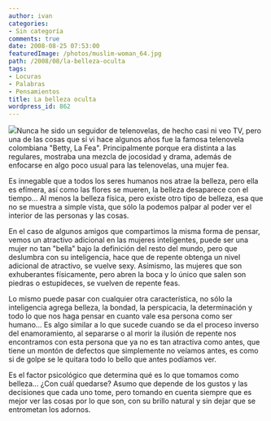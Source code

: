 ```yaml
---
author: ivan
categories:
- Sin categoría
comments: true
date: 2008-08-25 07:53:00
featuredImage: /photos/muslim-woman_64.jpg
path: /2008/08/la-belleza-oculta
tags:
- Locuras
- Palabras
- Pensamientos
title: La belleza oculta
wordpress_id: 862
---
```


[![](/photos/muslim-woman_64.jpg)](https://4.bp.blogspot.com/_T2UWuNJg3dQ/SLJKBN6D0AI/AAAAAAAAA1c/zMxnWSbZI-c/s1600-h/muslim-woman_64.jpg)Nunca he sido un seguidor de telenovelas, de hecho casi ni veo TV, pero una de las cosas que sí vi hace algunos años fue la famosa telenovela colombiana "Betty, La Fea". Principalmente porque era distinta a las regulares, mostraba una mezcla de jocosidad y drama, además de enfocarse en algo poco usual para las telenovelas, una mujer fea.

Es innegable que a todos los seres humanos nos atrae la belleza, pero ella es efímera, así como las flores se mueren, la belleza desaparece con el tiempo... Al menos la belleza física, pero existe otro tipo de belleza, esa que no se muestra a simple vista, que sólo la podemos palpar al poder ver el interior de las personas y las cosas.

En el caso de algunos amigos que compartimos la misma forma de pensar, vemos un atractivo adicional en las mujeres inteligentes, puede ser una mujer no tan "bella" bajo la definición del resto del mundo, pero que deslumbra con su inteligencia, hace que de repente obtenga un nivel adicional de atractivo, se vuelve sexy. Asímismo, las mujeres que son exhuberantes físicamente, pero abren la boca y lo único que salen son piedras o estupideces, se vuelven de repente feas.

Lo mismo puede pasar con cualquier otra característica, no sólo la inteligencia agrega belleza, la bondad, la perspicacia, la determinación y todo lo que nos haga pensar en cuanto vale esa persona como ser humano... Es algo similar a lo que sucede cuando se da el proceso inverso del enamoramiento, al separarse o al morir la ilusión de repente nos encontramos con esta persona que ya no es tan atractiva como antes, que tiene un montón de defectos que simplemente no veíamos antes, es como si de golpe se le quitara todo lo bello que antes podíamos ver.

Es el factor psicológico que determina qué es lo que tomamos como belleza... ¿Con cuál quedarse? Asumo que depende de los gustos y las decisiones que cada uno tome, pero tomando en cuenta siempre que es mejor ver las cosas por lo que son, con su brillo natural y sin dejar que se entrometan los adornos.
